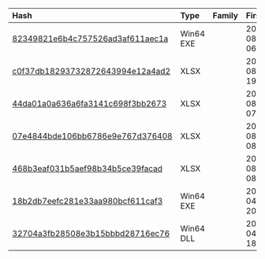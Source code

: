 |Hash|Type|Family|First_Seen|Name|
|:--|:--|:--|:--|:--|
|[82349821e6b4c757526ad3af611aec1a](https://www.virustotal.com/gui/file/82349821e6b4c757526ad3af611aec1a)|Win64 EXE||2022-08-09 06:37:55|.net payload|
|[c0f37db18293732872643994e12a4ad2](https://www.virustotal.com/gui/file/c0f37db18293732872643994e12a4ad2)|XLSX||2022-08-04 19:42:30|C:\Users\user\AppData\Local\Temp\A3B60000|
|[44da01a0a636a6fa3141c698f3bb2673](https://www.virustotal.com/gui/file/44da01a0a636a6fa3141c698f3bb2673)|XLSX||2022-08-03 07:46:47|C:\Users\user\AppData\Local\Temp\71F50000|
|[07e4844bde106bb6786e9e767d376408](https://www.virustotal.com/gui/file/07e4844bde106bb6786e9e767d376408)|XLSX||2022-08-02 08:22:22|a88af5d0ff6ec1a72a41977e5f610c153dfbd75ab70d054ca9101443c3fb62e2.bin|
|[468b3eaf031b5aef98b34b5ce39facad](https://www.virustotal.com/gui/file/468b3eaf031b5aef98b34b5ce39facad)|XLSX||2022-08-02 08:22:22|B7460000|
|[18b2db7eefc281e33aa980bcf611caf3](https://www.virustotal.com/gui/file/18b2db7eefc281e33aa980bcf611caf3)|Win64 EXE||2021-04-29 20:45:05|LetMeOut|
|[32704a3fb28508e3b15bbbd28716ec76](https://www.virustotal.com/gui/file/32704a3fb28508e3b15bbbd28716ec76)|Win64 DLL||2021-04-23 18:25:10|FileSyncShell64|
